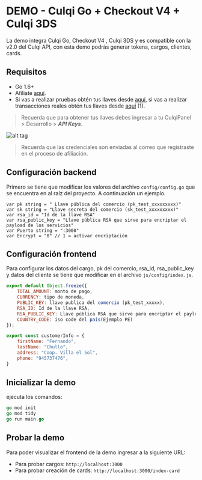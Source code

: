 # DEMO - Culqi Go + Checkout V4 + Culqi 3DS

La demo integra Culqi Go, Checkout V4 , Culqi 3DS y es compatible con la v2.0 del Culqi API, con esta demo podrás generar tokens, cargos, clientes, cards.

## Requisitos

* Go 1.6+
* Afiliate [aquí](https://afiliate.culqi.com/).
* Si vas a realizar pruebas obtén tus llaves desde [aquí](https://integ-panel.culqi.com/#/registro), si vas a realizar transacciones reales obtén tus llaves desde [aquí](https://panel.culqi.com/#/registro) (1).

> Recuerda que para obtener tus llaves debes ingresar a tu CulqiPanel > Desarrollo > ***API Keys***.

![alt tag](http://i.imgur.com/NhE6mS9.png)

> Recuerda que las credenciales son enviadas al correo que registraste en el proceso de afiliación.

## Configuración backend

Primero se tiene que modificar los valores del archivo `config/config.go` que se encuentra en al raíz del proyecto. A continuación un ejemplo.

```
var pk string = " Llave pública del comercio (pk_test_xxxxxxxxx)"
var sk string = "Llave secreta del comercio (sk_test_xxxxxxxxx)"
var rsa_id = "Id de la llave RSA"
var rsa_public_key = "Llave pública RSA que sirve para encriptar el payload de los servicios"
var Puerto string = ":3000"
var Encrypt = "0" // 1 = activar encriptación
```
## Configuración frontend

Para configurar los datos del cargo, pk del comercio, rsa_id, rsa_public_key y datos del cliente se tiene que modificar en el archivo `js/config/index.js`.

```js
export default Object.freeze({
    TOTAL_AMOUNT: monto de pago,
    CURRENCY: tipo de moneda,
    PUBLIC_KEY: llave publica del comercio (pk_test_xxxxx),
    RSA_ID: Id de la llave RSA,
    RSA_PUBLIC_KEY: Llave pública RSA que sirve para encriptar el payload de los servicios del checkout,
    COUNTRY_CODE: iso code del país(Ejemplo PE)
});

export const customerInfo = {
    firstName: "Fernando",
    lastName: "Chullo",
    address: "Coop. Villa el Sol",
    phone: "945737476",
}
```

## Inicializar la demo

ejecuta los comandos:

```go
go mod init
go mod tidy
go run main.go
```

## Probar la demo

Para poder visualizar el frontend de la demo ingresar a la siguiente URL:

- Para probar cargos: `http://localhost:3000`
- Para probar creación de cards: `http://localhost:3000/index-card`
